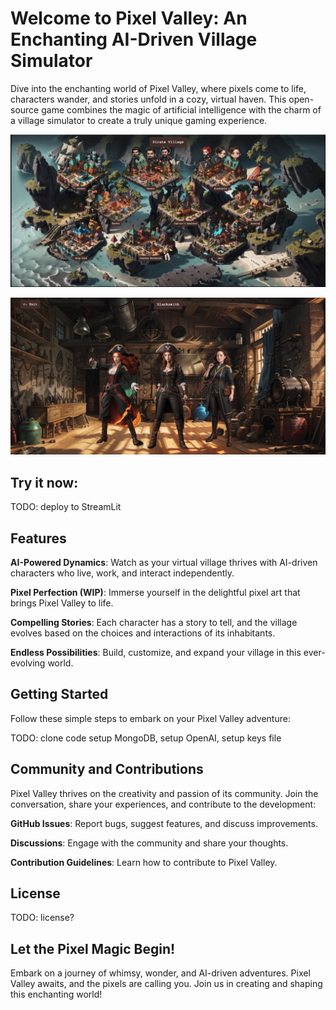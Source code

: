 # Welcome to Pixel Valley: An Enchanting AI-Driven Village Simulator

Dive into the enchanting world of Pixel Valley, where pixels come to life, characters wander, and stories unfold in a cozy, virtual haven. This open-source game combines the magic of artificial intelligence with the charm of a village simulator to create a truly unique gaming experience.

![Overworld](./Screenshot.png?raw=true "Overworld")

![Building Interior](./Screenshot2.png?raw=true "Building Interior")

## Try it now:

TODO: deploy to StreamLit

## Features
<b>AI-Powered Dynamics</b>: Watch as your virtual village thrives with AI-driven characters who live, work, and interact independently.

<b>Pixel Perfection (WIP)</b>: Immerse yourself in the delightful pixel art that brings Pixel Valley to life.

<b>Compelling Stories</b>: Each character has a story to tell, and the village evolves based on the choices and interactions of its inhabitants.

<b>Endless Possibilities</b>: Build, customize, and expand your village in this ever-evolving world.

## Getting Started
Follow these simple steps to embark on your Pixel Valley adventure:

TODO: clone code setup MongoDB, setup OpenAI, setup keys file

## Community and Contributions
Pixel Valley thrives on the creativity and passion of its community. Join the conversation, share your experiences, and contribute to the development:

<b>GitHub Issues</b>: Report bugs, suggest features, and discuss improvements.

<b>Discussions</b>: Engage with the community and share your thoughts.

<b>Contribution Guidelines</b>: Learn how to contribute to Pixel Valley.

## License

TODO: license?

## Let the Pixel Magic Begin!
Embark on a journey of whimsy, wonder, and AI-driven adventures. Pixel Valley awaits, and the pixels are calling you. Join us in creating and shaping this enchanting world!
